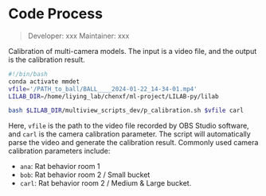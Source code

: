 # Code Process
> Developer: xxx
> Maintainer: xxx

Calibration of multi-camera models. The input is a video file, and the output is the calibration result.

```bash
#!/bin/bash
conda activate mmdet
vfile='/PATH_to_ball/BALL____2024-01-22_14-34-01.mp4'
LILAB_DIR=/home/liying_lab/chenxf/ml-project/LILAB-py/lilab

bash $LILAB_DIR/multiview_scripts_dev/p_calibration.sh $vfile carl
```
Here, `vfile` is the path to the video file recorded by OBS Studio software, and `carl` is the camera calibration parameter. The script will automatically parse the video and generate the calibration result.
Commonly used camera calibration parameters include:

* `ana`: Rat behavior room 1
* `bob`: Rat behavior room 2 / Small bucket
* `carl`: Rat behavior room 2 / Medium & Large bucket.